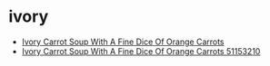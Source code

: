 # ivory

 * [Ivory Carrot Soup With A Fine Dice Of Orange Carrots](../../index/i/ivory-carrot-soup-with-a-fine-dice-of-orange-carrots-51153210.json)
 * [Ivory Carrot Soup With A Fine Dice Of Orange Carrots 51153210](../../index/i/ivory-carrot-soup-with-a-fine-dice-of-orange-carrots-51153210.json)
